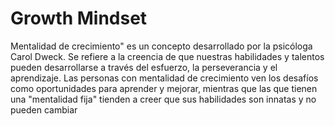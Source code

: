# Growth Mindset

Mentalidad de crecimiento" es un concepto desarrollado por la psicóloga Carol Dweck. 
Se refiere a la creencia de que nuestras habilidades y talentos pueden desarrollarse a través del esfuerzo, 
la perseverancia y el aprendizaje. Las personas con mentalidad de crecimiento ven los desafíos como oportunidades
para aprender y mejorar, mientras que las que tienen una "mentalidad fija" tienden a creer que sus habilidades son innatas y no pueden cambiar
